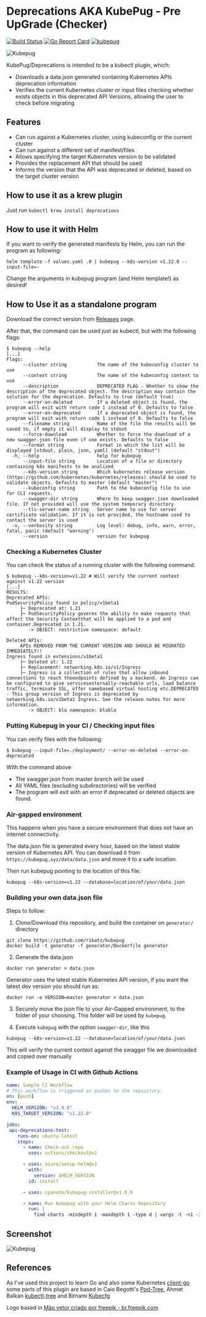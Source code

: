 # Deprecations  AKA KubePug - Pre UpGrade (Checker)
[![Build Status](https://github.com/rikatz/kubepug/actions/workflows/build.yml/badge.svg)](https://github.com/rikatz/kubepug/actions/workflows/build.yml)
[![Go Report Card](https://goreportcard.com/badge/github.com/rikatz/kubepug)](https://goreportcard.com/report/github.com/rikatz/kubepug)
[![kubepug](https://snapcraft.io/kubepug/badge.svg)](https://snapcraft.io/kubepug)


![Kubepug](assets/kubepug.png)

KubePug/Deprecations is intended to be a kubectl plugin, which:

* Downloads a data.json generated containing Kubernetes APIs deprecation information
* Verifies the current Kubernetes cluster or input files checking whether exists objects in this deprecated API Versions, allowing the user to check before migrating

## Features
* Can run against a Kubernetes cluster, using kubeconfig or the current cluster
* Can run against a different set of manifest/files
* Allows specifying the target Kubernetes version to be validated
* Provides the replacement API that should be used
* Informs the version that the API was deprecated or deleted, based on the target cluster version

## How to use it as a krew plugin

Just run `kubectl krew install deprecations`

## How to use it with Helm

If you want to verify the generated manifests by Helm, you can run the program as following:

```console
helm template -f values.yaml .0 | kubepug --k8s-version v1.22.0 --input-file=-
```

Change the arguments in kubepug program (and Helm template!) as desired!

## How to Use it as a standalone program

Download the correct version from [Releases](https://github.com/rikatz/kubepug/releases/latest) page.

After that, the command can be used just as kubectl, but with the following flags:

```console
$ kubepug --help
[...]
Flags:
      --cluster string           The name of the kubeconfig cluster to use
      --context string           The name of the kubeconfig context to use
      --description              DEPRECATED FLAG - Whether to show the description of the deprecated object. The description may contain the solution for the deprecation. Defaults to true (default true)
      --error-on-deleted         If a deleted object is found, the program will exit with return code 1 instead of 0. Defaults to false
      --error-on-deprecated      If a deprecated object is found, the program will exit with return code 1 instead of 0. Defaults to false
      --filename string          Name of the file the results will be saved to, if empty it will display to stdout
      --force-download           Whether to force the download of a new swagger.json file even if one exists. Defaults to false
      --format string            Format in which the list will be displayed [stdout, plain, json, yaml] (default "stdout")
  -h, --help                     help for kubepug
      --input-file string        Location of a file or directory containing k8s manifests to be analized
      --k8s-version string       Which kubernetes release version (https://github.com/kubernetes/kubernetes/releases) should be used to validate objects. Defaults to master (default "master")
      --kubeconfig string        Path to the kubeconfig file to use for CLI requests.
      --swagger-dir string       Where to keep swagger.json downloaded file. If not provided will use the system temporary directory
      --tls-server-name string   Server name to use for server certificate validation. If it is not provided, the hostname used to contact the server is used
  -v, --verbosity string         Log level: debug, info, warn, error, fatal, panic (default "warning")
      --version                  version for kubepug
```

### Checking a Kubernetes Cluster

You can check the status of a running cluster with the following command.

```console
$ kubepug --k8s-version=v1.22 # Will verify the current context against v1.22 version
[...]
RESULTS:
Deprecated APIs:
PodSecurityPolicy found in policy/v1beta1
	 ├─ Deprecated at: 1.21
	 ├─ PodSecurityPolicy governs the ability to make requests that affect the Security Contextthat will be applied to a pod and container.Deprecated in 1.21.
		-> OBJECT: restrictive namespace: default

Deleted APIs:
	 APIs REMOVED FROM THE CURRENT VERSION AND SHOULD BE MIGRATED IMMEDIATELY!!
Ingress found in extensions/v1beta1
	 ├─ Deleted at: 1.22
	 ├─ Replacement: networking.k8s.io/v1/Ingress
	 ├─ Ingress is a collection of rules that allow inbound connections to reach theendpoints defined by a backend. An Ingress can be configured to give servicesexternally-reachable urls, load balance traffic, terminate SSL, offer namebased virtual hosting etc.DEPRECATED - This group version of Ingress is deprecated by networking.k8s.io/v1beta1 Ingress. See the release notes for more information.
		-> OBJECT: bla namespace: blabla
```

### Putting Kubepug in your CI / Checking input files

You can verify files with the following:

```console
$ kubepug --input-file=./deployment/ --error-on-deleted --error-on-deprecated
```

With the command above
* The swagger.json from master branch will be used
* All YAML files (excluding subdirectories) will be verified
* The program will exit with an error if deprecated or deleted objects are found.

### Air-gapped environment

This happens when you have a secure environment that does not have an internet connectivity.

The data.json file is generated every hour, based on the latest stable version of Kubernetes API. 
You can download it from `https://kubepug.xyz/data/data.json` and move it to a safe location.

Then run kubepug pointing to the location of this file:

```console
kubepug --k8s-version=v1.22 --database=location/of/your/data.json
```

### Building your own data.json file

Steps to follow:

1. Clone/Download this repository, and build the container on `generator/` directory

```console
git clone https://github.com/rikatz/kubepug
docker build -t generator -f generator/Dockerfile generator
```

2. Generate the data.json
```console
docker run generator > data.json
```

Generator uses the latest stable Kubernetes API version, if you want the latest dev version you should run as:
```
docker run -e VERSION=master generator > data.json
```

3. Securely move the json file to your Air-Gapped environment, to the folder of your choosing. This folder will be used by `kubepug`.

4. Execute `kubepug` with the option `swagger-dir`, like this

```console
kubepug --k8s-version=v1.22 --database=location/of/your/data.json
```

This will verify the current context against the swagger file we downloaded and copied over manually

### Example of Usage in CI with Github Actions

```yaml
name: Sample CI Workflow
# This workflow is triggered on pushes to the repository.
on: [push]
env:
  HELM_VERSION: "v3.9.0"
  K8S_TARGET_VERSION: "v1.22.0"

jobs:
 api-deprecations-test:
    runs-on: ubuntu-latest
    steps:
      - name: Check-out repo
        uses: actions/checkout@v2

      - uses: azure/setup-helm@v1
        with:
          version: $HELM_VERSION
        id: install

      - uses: cpanato/kubepug-installer@v1.0.0

      - name: Run Kubepug with your Helm Charts Repository
        run: |
          find charts -mindepth 1 -maxdepth 1 -type d | xargs -t -n1 -I% /bin/bash -c 'helm template % --api-versions ${K8S_TARGET_VERSION} | kubepug --error-on-deprecated --error-on-deleted --k8s-version ${K8S_TARGET_VERSION} --input-file /dev/stdin'
```

## Screenshot

![Kubepug](assets/screenshot.png)

## References

As I've used this project to learn Go and also some Kubernetes [client-go](https://github.com/kubernetes/client-go/) some parts of this plugin are based in Caio Begotti's [Pod-Tree](https://github.com/caiobegotti/Pod-Dive), Ahmet Balkan [kubectl-tree](https://github.com/ahmetb/kubectl-tree) and Bitnami [Kubecfg](https://github.com/bitnami/kubecfg)

Logo based in <a href="https://br.freepik.com/fotos-vetores-gratis/mao">Mão vetor criado por freepik - br.freepik.com</a>
